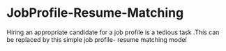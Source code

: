 # JobProfile-Resume-Matching

Hiring an appropriate candidate for a job profile is a tedious task .This can be replaced by this simple job profile- resume matching model
